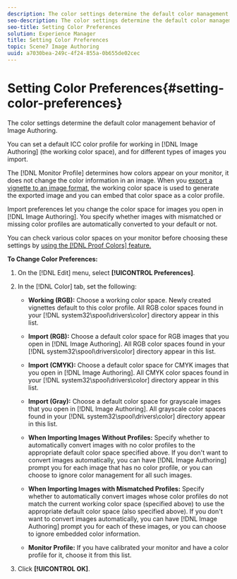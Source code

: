 ```yaml
---
description: The color settings determine the default color management behavior of Image Authoring.
seo-description: The color settings determine the default color management behavior of Image Authoring.
seo-title: Setting Color Preferences
solution: Experience Manager
title: Setting Color Preferences
topic: Scene7 Image Authoring
uuid: a7030bea-249c-4f24-855a-0b655de02cec
---
```


# Setting Color Preferences{#setting-color-preferences}

The color settings determine the default color management behavior of Image Authoring.

You can set a default ICC color profile for working in [!DNL Image Authoring] (the working color space), and for different types of images you import.

The [!DNL Monitor Profile] determines how colors appear on your monitor, it does not change the color information in an image. When you [export a vignette to an image format](../c-vat-vign-img-rend/t-vat-exp-vign-img-file.md#task-18c83bf6c1ff4c879fc87939835c3e44), the working color space is used to generate the exported image and you can embed that color space as a color profile.

Import preferences let you change the color space for images you open in [!DNL Image Authoring]. You specify whether images with mismatched or missing color profiles are automatically converted to your default or not.

You can check various color spaces on your monitor before choosing these settings by [using the [!DNL Proof Colors] feature.](../c-vat-gs/c-vat-abt-color-mgmt/c-vat-abt-color-mgmt.md#concept-2a2d355fd8e841ca95a926397aed4cab)

**To Change Color Preferences:** 

1. On the [!DNL Edit] menu, select **[!UICONTROL Preferences]**.
1. In the [!DNL Color] tab, set the following:

    * **Working (RGB):** Choose a working color space. Newly created vignettes default to this color profile. All RGB color spaces found in your [!DNL system32\spool\drivers\color] directory appear in this list. 
    
    * **Import (RGB):** Choose a default color space for RGB images that you open in [!DNL Image Authoring]. All RGB color spaces found in your [!DNL system32\spool\drivers\color] directory appear in this list. 
    
    * **Import (CMYK):** Choose a default color space for CMYK images that you open in [!DNL Image Authoring]. All CMYK color spaces found in your [!DNL system32\spool\drivers\color] directory appear in this list. 
    
    * **Import (Gray):** Choose a default color space for grayscale images that you open in [!DNL Image Authoring]. All grayscale color spaces found in your [!DNL system32\spool\drivers\color] directory appear in this list. 
    
    * **When Importing Images Without Profiles:** Specify whether to automatically convert images with no color profiles to the appropriate default color space specified above. If you don't want to convert images automatically, you can have [!DNL Image Authoring] prompt you for each image that has no color profile, or you can choose to ignore color management for all such images. 
    
    * **When Importing Images with Mismatched Profiles:** Specify whether to automatically convert images whose color profiles do not match the current working color space (specified above) to use the appropriate default color space (also specified above). If you don't want to convert images automatically, you can have [!DNL Image Authoring] prompt you for each of these images, or you can choose to ignore embedded color information. 
    
    * **Monitor Profile:** If you have calibrated your monitor and have a color profile for it, choose it from this list.

1. Click **[!UICONTROL OK]**.
